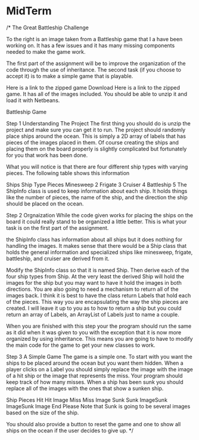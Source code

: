 # MidTerm
/* The Great Battleship Challenge

To the right is an image taken from a Battleship game that I a have been working on. It has a few issues and it has many missing components needed to make the game work. 

The first part of the assignment will be to improve the organization of the code through the use of inheritance. The second task (if you choose to accept it) is to make a simple game that is playable. 

Here is a link to the zipped game Download Here is a link to the zipped game. It has all of the images included. You should be able to unzip it and load it with Netbeans. 

Battleship Game

 

Step 1 Understanding The Project
The first thing you should do is unzip the project and make sure you can get it to run. The project should randomly place ships around the ocean. This is simply a 2D array of labels that has pieces of the images placed in them. Of course creating the ships and placing them on the board properly is slightly complicated but fortunately for you that work has been done.

What you will notice is that there are four different ship types with varying pieces. The following table shows this information

Ships
Ship Type	Pieces
Minesweep	2
Frigate	3
Cruiser	4
Battleship	5
The ShipInfo class is used to keep information about each ship. It holds things like the number of pieces, the name of the ship, and the direction the ship should be placed on the ocean.

Step 2 Orgnaization
While the code given works for placing the ships on the board it could really stand to be organized a little better. This is what your task is on the first part of the assignment.

the ShipInfo class has information about all ships but it does nothing for handling the images. It makes sense that there would be a Ship class that holds the general information and specialized ships like minesweep, frigate, battleship, and cruiser are derived from it.

Modify the ShipInfo class so that it is named Ship. Then derive each of the four ship types from Ship. At the very least the derived Ship will hold the images for the ship but you may want to have it hold the images in both directions. You are also going to need a mechanism to return all of the images back. I think it is best to have the class return Labels that hold each of the pieces. This way you are encapsulating the way the ship pieces are created. I will leave it up to you as to how to return a ship but you could return an array of Labels, an ArrayList of Labels just to name a couple.

When you are finished with this step your the program should run the same as it did when it was given to you with the exception that it is now more organized by using inheritance. This means you are going to have to modify the main code for the game to get your new classes to work.

Step 3 A Simple Game
The game is a simple one. To start with you want the ships to be placed around the ocean but you want them hidden. When a player clicks on a Label you should simply replace the image with the image of a hit ship or the image that represents the miss. Your program should keep track of how many misses. When a ship has been sunk you should replace all of the images with the ones that show a sunken ship.

Ship Pieces
Hit	Hit Image
Miss	Miss Image
Sunk	Sunk ImageSunk ImageSunk Image End
Please Note that Sunk is going to be several images based on the size of the ship. 

You should also provide a button to reset the game and one to show all ships on the ocean if the user decides to give up. */

